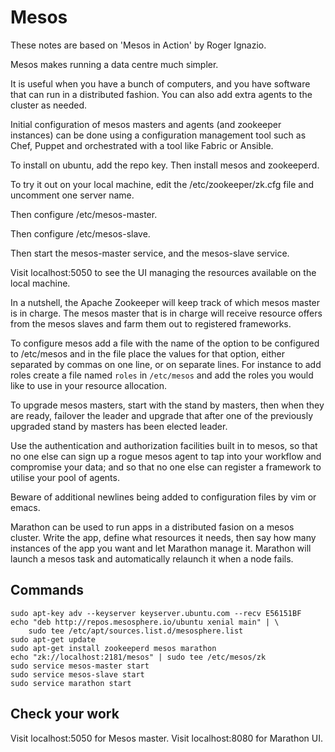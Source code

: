 # Mesos

These notes are based on 'Mesos in Action' by Roger Ignazio.

Mesos makes running a data centre much simpler. 

It is useful when you have a bunch of computers, and you have software that can
run in a distributed fashion. You can also add extra agents to the cluster as
needed.

Initial configuration of mesos masters and agents (and zookeeper instances) can
be done using a configuration management tool such as Chef, Puppet and orchestrated
with a tool like Fabric or Ansible.

To install on ubuntu, add the repo key. Then install mesos and zookeeperd.

To try it out on your local machine, edit the /etc/zookeeper/zk.cfg file and 
uncomment one server name. 

Then configure /etc/mesos-master.

Then configure /etc/mesos-slave.

Then start the mesos-master service, and the mesos-slave service.

Visit localhost:5050 to see the UI managing the resources available on the local
machine.

In a nutshell, the Apache Zookeeper will keep track of which mesos master is 
in charge. The mesos master that is in charge will receive resource offers from
the mesos slaves and farm them out to registered frameworks.

To configure mesos add a file with the name of the option to be configured to
/etc/mesos and in the file place the values for that option, either separated
by commas on one line, or on separate lines. For instance to add roles create a
file named `roles` in `/etc/mesos` and add the roles you would like to use in
your resource allocation.

To upgrade mesos masters, start with the stand by masters, then when they are 
ready, failover the leader and upgrade that after one of the previously upgraded
stand by masters has been elected leader.

Use the authentication and authorization facilities built in to mesos, so that
no one else can sign up a rogue mesos agent to tap into your workflow and 
compromise your data; and so that no one else can register a framework to 
utilise your pool of agents.

Beware of additional newlines being added to configuration files by vim or emacs.

Marathon can be used to run apps in a distributed fasion on a mesos cluster.
Write the app, define what resources it needs, then say how many instances of
the app you want and let Marathon manage it. Marathon will launch a mesos task
and automatically relaunch it when a node fails.

## Commands

    sudo apt-key adv --keyserver keyserver.ubuntu.com --recv E56151BF
    echo "deb http://repos.mesosphere.io/ubuntu xenial main" | \
        sudo tee /etc/apt/sources.list.d/mesosphere.list
    sudo apt-get update
    sudo apt-get install zookeeperd mesos marathon
    echo "zk://localhost:2181/mesos" | sudo tee /etc/mesos/zk
    sudo service mesos-master start
    sudo service mesos-slave start
    sudo service marathon start

## Check your work

Visit localhost:5050 for Mesos master. 
Visit localhost:8080 for Marathon UI.
